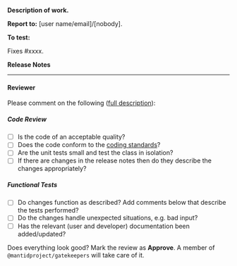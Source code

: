 **Description of work.**

**Report to:** [user name/email]/[nobody]. <!--If the original issue was raised by a user they should be named here.-->

**To test:**

<!-- Instructions for testing. -->

Fixes #xxxx. <!-- and fix #xxxx or close #xxxx xor resolves #xxxx -->

**Release Notes** 
<!--
Either edit the file in docs/source/release/... and it will be in your pull request or state
*Does not need to be in the release notes.*
-->

---

#### Reviewer ####

Please comment on the following ([full description](http://www.mantidproject.org/Individual_Ticket_Testing)):

##### Code Review #####

- [ ] Is the code of an acceptable quality?
- [ ] Does the code conform to the [coding standards](http://www.mantidproject.org/Coding_Standards)?
- [ ] Are the unit tests small and test the class in isolation?
- [ ] If there are changes in the release notes then do they describe the changes appropriately?

##### Functional Tests #####

- [ ] Do changes function as described? Add comments below that describe the tests performed?
- [ ] Do the changes handle unexpected situations, e.g. bad input?
- [ ] Has the relevant (user and developer) documentation been added/updated?

Does everything look good? Mark the review as **Approve**. A member of `@mantidproject/gatekeepers` will take care of it.

